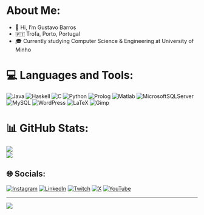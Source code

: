 # About Me:
- 👋 Hi, I’m Gustavo Barros<br>
- 🇵🇹 Trofa, Porto, Portugal<br>
- 🎓 Currently studying Computer Science & Engineering at University of Minho

# 💻 Languages and Tools:
![Java](https://img.shields.io/badge/java-%23ED8B00.svg?style=for-the-badge&logo=openjdk&logoColor=white) 
![Haskell](https://img.shields.io/badge/Haskell-5e5086?style=for-the-badge&logo=haskell&logoColor=white) 
![C](https://img.shields.io/badge/c-%2300599C.svg?style=for-the-badge&logo=c&logoColor=white)
![Python](https://img.shields.io/badge/python-3670A0?style=for-the-badge&logo=python&logoColor=ffdd54)
![Prolog](https://img.shields.io/badge/Prolog-002050?style=for-the-badge&logo=prolog&logoColor=white)
![Matlab](https://img.shields.io/badge/MATLAB-red?style=for-the-badge&logo=matlab&logoColor=white)
![MicrosoftSQLServer](https://img.shields.io/badge/Microsoft%20SQL%20Server-CC2927?style=for-the-badge&logo=microsoft%20sql%20server&logoColor=white) 
![MySQL](https://img.shields.io/badge/mysql-%2300000f.svg?style=for-the-badge&logo=mysql&logoColor=white) 
![WordPress](https://img.shields.io/badge/WordPress-%23117AC9.svg?style=for-the-badge&logo=WordPress&logoColor=white) 
![LaTeX](https://img.shields.io/badge/latex-%23008080.svg?style=for-the-badge&logo=latex&logoColor=white)
![Gimp](https://img.shields.io/badge/Gimp-657D8B?style=for-the-badge&logo=gimp&logoColor=FFFFFF)

# 📊 GitHub Stats:
![](https://github-readme-stats.vercel.app/api/top-langs/?username=gustavobarros24&theme=dark&hide_border=false&include_all_commits=false&count_private=false&layout=compact)<br/>
![](https://github-readme-stats.vercel.app/api?username=gustavobarros24&theme=dark&hide_border=false&include_all_commits=false&count_private=false)<br/>

## 🌐 Socials:
[![Instagram](https://img.shields.io/badge/Instagram-%23E4405F.svg?logo=Instagram&logoColor=white)](https://instagram.com/gustavobarros24) 
[![LinkedIn](https://img.shields.io/badge/LinkedIn-%230077B5.svg?logo=linkedin&logoColor=white)](https://linkedin.com/in/gustavobarros24) 
[![Twitch](https://img.shields.io/badge/Twitch-%239146FF.svg?logo=Twitch&logoColor=white)](https://twitch.tv/zaevuofficial) 
[![X](https://img.shields.io/badge/X-black.svg?logo=X&logoColor=white)](https://x.com/gbarros24_) 
[![YouTube](https://img.shields.io/badge/YouTube-%23FF0000.svg?logo=YouTube&logoColor=white)](https://www.youtube.com/channel/UCTYTViLOLWKP14-kTZgwGXQ) 

---
[![](https://visitcount.itsvg.in/api?id=gustavobarros24&icon=3&color=0)](https://visitcount.itsvg.in)

